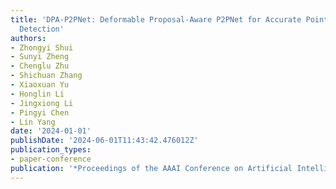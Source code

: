 ```yaml
---
title: 'DPA-P2PNet: Deformable Proposal-Aware P2PNet for Accurate Point-Based Cell
  Detection'
authors:
- Zhongyi Shui
- Sunyi Zheng
- Chenglu Zhu
- Shichuan Zhang
- Xiaoxuan Yu
- Honglin Li
- Jingxiong Li
- Pingyi Chen
- Lin Yang
date: '2024-01-01'
publishDate: '2024-06-01T11:43:42.476012Z'
publication_types:
- paper-conference
publication: '*Proceedings of the AAAI Conference on Artificial Intelligence*'
---
```

